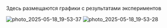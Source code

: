 Здесь размещаются графики с результатами экспериментов

![photo_2025-05-18_19-53-37](https://github.com/user-attachments/assets/0fc4de97-376b-46a2-8d45-0407cd534689)
![photo_2025-05-18_19-53-28](https://github.com/user-attachments/assets/a9f7ecdd-25e2-40d5-83c9-78fe07ca1dc3)

